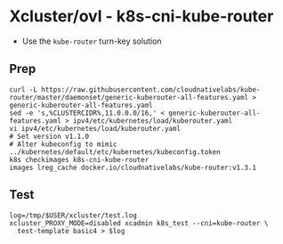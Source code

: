 # Xcluster/ovl - k8s-cni-kube-router

* Use the `kube-router` turn-key solution


## Prep

```
curl -L https://raw.githubusercontent.com/cloudnativelabs/kube-router/master/daemonset/generic-kuberouter-all-features.yaml > generic-kuberouter-all-features.yaml
sed -e 's,%CLUSTERCIDR%,11.0.0.0/16,' < generic-kuberouter-all-features.yaml > ipv4/etc/kubernetes/load/kuberouter.yaml
vi ipv4/etc/kubernetes/load/kuberouter.yaml
# Set version v1.1.0
# Alter kubeconfig to mimic ../kubernetes/default/etc/kubernetes/kubeconfig.token
k8s checkimages k8s-cni-kube-router
images lreg_cache docker.io/cloudnativelabs/kube-router:v1.3.1
```


## Test

```
log=/tmp/$USER/xcluster/test.log
xcluster_PROXY_MODE=disabled xcadmin k8s_test --cni=kube-router \
  test-template basic4 > $log
```